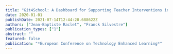 ```yaml
---
title: "Git4School: A Dashboard for Supporting Teacher Interventions in Software Engineering Courses"
date: 2020-01-01
publishDate: 2021-07-14T12:44:20.688622Z
authors: ["Jean-Baptiste Raclet", "Franck Silvestre"]
publication_types: ["1"]
abstract: ""
featured: false
publication: "*European Conference on Technology Enhanced Learning*"
---
```


